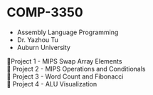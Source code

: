 # COMP-3350
- Assembly Language Programming<br />
- Dr. Yazhou Tu<br />
- Auburn University

🔹Project 1 - MIPS Swap Array Elements<br />
🔸 Project 2 - MIPS Operations and Conditionals<br />
🔺 Project 3 - Word Count and Fibonacci<br />
🔸 Project 4 - ALU Visualization<br />
